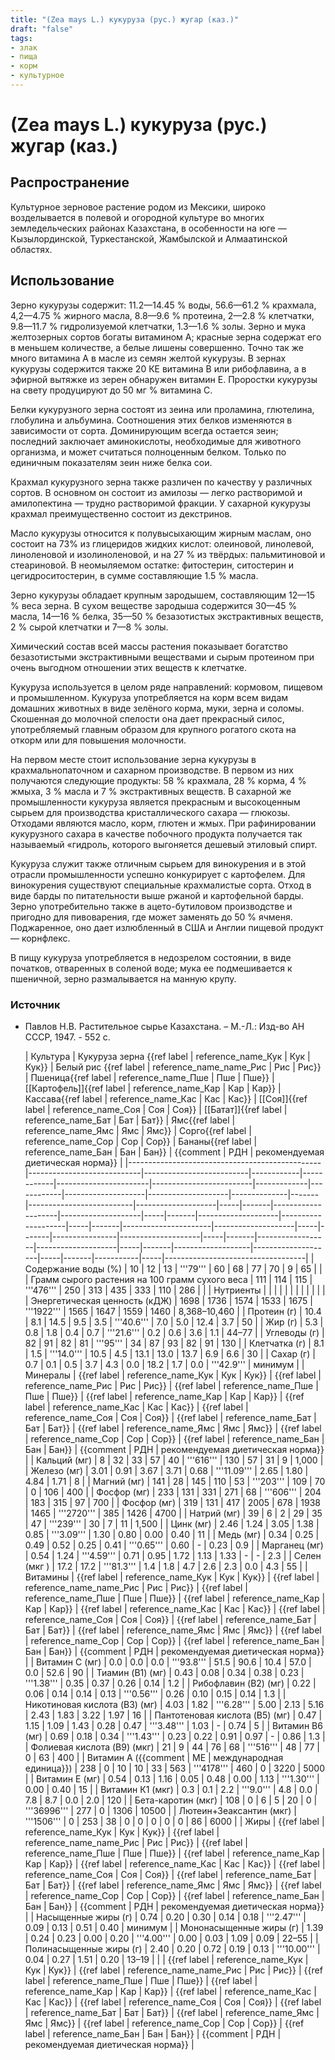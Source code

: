 ```yaml
---
title: "(Zea mays L.) кукуруза (рус.) жугар (каз.)"
draft: "false"
tags:
- злак
- пища
- корм
- культурное
--- 
```

# (Zea mays L.) кукуруза (рус.) жугар (каз.)
## Распространение
Культурное зерновое растение родом из Мексики, широко возделывается в полевой и огородной культуре во многих земледельческих районах Казахстана, в особенности на юге — Кызылординской, Туркестанской, Жамбылской и Алмаатинской областях.
## Использование
Зерно кукурузы содержит: 11.2—14.45 % воды, 56.6—61.2 % крахмала, 4,2—4.75 % жирного масла, 8.8—9.6 % протеина, 2—2.8 % клетчатки, 9.8—11.7 % гидролизуемой клетчатки, 1.3—1.6 % золы. Зерно и мука желтозерных сортов богаты витамином А; красные зерна содержат его в меньшем количестве, а белые лишены совершенно. Точно так же много витамина А в масле из семян желтой кукурузы. В зернах кукурузы содержится также 20 КЕ витамина В или рибофлавина, а в эфирной вытяжке из зерен обнаружен витамин Е. Проростки кукурузы на свету продуцируют до 50 мг % витамина С. 

Белки кукурузного зерна состоят из зеина или проламина, глютелина, глобулина и альбумина. Соотношения этих белков изменяются в зависимости от сорта. Доминирующим всегда остается зеин; последний заключает аминокислоты, необходимые для животного организма, и может считаться полноценным белком. Только по единичным показателям зеин ниже белка сои. 

Крахмал кукурузного зерна также различен по качеству у различных сортов. В основном он состоит из амилозы — легко растворимой и амилопектина — трудно растворимой фракции. У сахарной кукурузы крахмал преимущественно состоит из декстринов. 

Масло кукурузы относится к полувысыхающим жирным маслам, оно состоит на 73% из глицеридов жидких кислот: олеиновой, линолевой, линоленовой и изолиноленовой, и на 27 % из твёрдых: пальмитиновой и стеариновой. В неомыляемом остатке: фитостерин, ситостерин и цегидроситостерин, в сумме составляющие 1.5 % масла. 

Зерно кукурузы обладает крупным зародышем, составляющим 12—15 % веса зерна. В сухом веществе зародыша содержится 30—45 % масла, 14—16 % белка, 35—50 % безазотистых экстрактивных веществ, 2 % сырой клетчатки и 7—8 % золы. 

Химический состав всей массы растения показывает богатство безазотистыми экстрактивными веществами и сырым протеином при очень выгодном отношении этих веществ к клетчатке. 

Кукуруза используется в целом ряде направлений: кормовом, пищевом и промышленном. Кукуруза употребляется на корм всем видам домашних животных в виде зелёного корма, муки, зерна и соломы. Скошенная до молочной спелости она дает прекрасный силос, употребляемый главным образом для крупного рогатого скота на откорм или для повышения молочности. 

На первом месте стоит использование зерна кукурузы в крахмальнопаточном и сахарном производстве. В первом из них получаются следующие продукты: 58 % крахмала, 28 % корма, 4 % жмыха, 3 % масла и 7 % экстрактивных веществ. В сахарной же промышленности кукуруза является прекрасным и высокоценным сырьем для производства кристаллического сахара — глюкозы. Отходами являются масло, корм, глютен и жмых. При рафинировании кукурузного сахара в качестве побочного продукта получается так называемый «гидроль, которого выгоняется дешевый этиловый спирт. 

Кукуруза служит также отличным сырьем для винокурения и в этой отрасли промышленности успешно конкурирует с картофелем. Для винокурения существуют специальные крахмалистые сорта. Отход в виде барды по питательности выше ржаной и картофельной барды. Зерно употребительно также в ацето-бутиловом производстве и пригодно для пивоварения, где может заменять до 50 % ячменя. Поджаренное, оно дает излюбленный в США и Англии пищевой продукт — корнфлекс.

В пищу кукуруза употребляется в недозрелом состоянии, в виде початков, отваренных в соленой воде; мука ее подмешивается к пшеничной, зерно размалывается на манную крупу.  

### Источник
* Павлов Н.В. Растительное сырье Казахстана. – М.-Л.: Изд-во АН СССР, 1947. - 552 с.



  | Культура                                       | Кукуруза зерна {{ref label | reference_name_Кук       | Кук        | Кук}}      | Белый рис {{ref label | reference_name_name_Рис | Рис         | Рис}}      | Пшеница{{ref label | reference_name_Пше | Пше          | Пше}} | [[Картофель]]{{ref label | reference_name_Кар | Кар | Кар}} | Кассава{{ref label | reference_name_Кас | Кас | Кас}} | [[Соя]]{{ref label | reference_name_Соя | Соя | Соя}} | [[Батат]]{{ref label | reference_name_Бат | Бат | Бат}} | Ямс{{ref label | reference_name_Ямс | Ямс | Ямс}} | Сорго{{ref label | reference_name_Сор | Сор | Сор}} | Бананы{{ref label | reference_name_Бан | Бан | Бан}} | {{comment | РДН | рекомендуемая диетическая норма}} |
|------------------------------------------------|----------------------------|--------------------------|------------|------------|-----------------------|-------------------------|-------------|------------|--------------------|--------------------|--------------|-------|--------------------------|--------------------|-----|-------|--------------------|--------------------|-----|-------|--------------------|--------------------|-----|-------|----------------------|--------------------|-----|-------|----------------|--------------------|-----|-------|------------------|--------------------|-----|-------|-------------------|--------------------|-----|-------|-----------|-----|-----------------------------------|
| Содержание воды (%)                            | 10                         | 12                       | 13         | '''79'''   | 60                    | 68                      | 77          | 70         | 9                  | 65                 |              |
| Грамм сырого растения на 100 грамм сухого веса | 111                        | 114                      | 115        | '''476'''  | 250                   | 313                     | 435         | 333        | 110                | 286                |              |
| Нутриенты                                      |                            |                          |            |            |                       |                         |             |            |                    |                    |              |
| Энергетическая ценность (кДЖ)                  | 1698                       | 1736                     | 1574       | 1533       | 1675                  | '''1922'''              | 1565        | 1647       | 1559               | 1460               | 8,368–10,460 |
| Протеин (г)                                    | 10.4                       | 8.1                      | 14.5       | 9.5        | 3.5                   | '''40.6'''              | 7.0         | 5.0        | 12.4               | 3.7                | 50           |
| Жир (г)                                        | 5.3                        | 0.8                      | 1.8        | 0.4        | 0.7                   | '''21.6'''              | 0.2         | 0.6        | 3.6                | 1.1                | 44–77        |
| Углеводы (г)                                   | 82                         | 91                       | 82         | 81         | '''95'''              | 34                      | 87          | 93         | 82                 | 91                 | 130          |
| Клетчатка (г)                                  | 8.1                        | 1.5                      | '''14.0''' | 10.5       | 4.5                   | 13.1                    | 13.0        | 13.7       | 6.9                | 6.6                | 30           |
| Сахар (г)                                      | 0.7                        | 0.1                      | 0.5        | 3.7        | 4.3                   | 0.0                     | 18.2        | 1.7        | 0.0                | '''42.9'''         | минимум      |
| Минералы                                       | {{ref label                | reference_name_Кук       | Кук        | Кук}}      | {{ref label           | reference_name_Рис      | Рис         | Рис}}      | {{ref label        | reference_name_Пше | Пше          | Пше}} | {{ref label              | reference_name_Кар | Кар | Кар}} | {{ref label        | reference_name_Кас | Кас | Кас}} | {{ref label        | reference_name_Соя | Соя | Соя}} | {{ref label          | reference_name_Бат | Бат | Бат}} | {{ref label    | reference_name_Ямс | Ямс | Ямс}} | {{ref label      | reference_name_Сор | Сор | Сор}} | {{ref label       | reference_name_Бан | Бан | Бан}} | {{comment | РДН | рекомендуемая диетическая норма}} |
| Кальций (мг)                                   | 8                          | 32                       | 33         | 57         | 40                    | '''616'''               | 130         | 57         | 31                 | 9                  | 1,000        |
| Железо (мг)                                    | 3.01                       | 0.91                     | 3.67       | 3.71       | 0.68                  | '''11.09'''             | 2.65        | 1.80       | 4.84               | 1.71               | 8            |
| Магний (мг)                                    | 141                        | 28                       | 145        | 110        | 53                    | '''203'''               | 109         | 70         | 0                  | 106                | 400          |
| Фосфор (мг)                                    | 233                        | 131                      | 331        | 271        | 68                    | '''606'''               | 204         | 183        | 315                | 97                 | 700          |
| Фосфор (мг)                                    | 319                        | 131                      | 417        | 2005       | 678                   | 1938                    | 1465        | '''2720''' | 385                | 1426               | 4700         |
| Натрий (мг)                                    | 39                         | 6                        | 2          | 29         | 35                    | 47                      | '''239'''   | 30         | 7                  | 11                 | 1,500        |
| Цинк (мг)                                      | 2.46                       | 1.24                     | 3.05       | 1.38       | 0.85                  | '''3.09'''              | 1.30        | 0.80       | 0.00               | 0.40               | 11           |
| Медь (мг)                                      | 0.34                       | 0.25                     | 0.49       | 0.52       | 0.25                  | 0.41                    | '''0.65'''  | 0.60       | -                  | 0.23               | 0.9          |
| Марганец (мг)                                  | 0.54                       | 1.24                     | '''4.59''' | 0.71       | 0.95                  | 1.72                    | 1.13        | 1.33       | -                  | -                  | 2.3          |
| Селен (мкг )                                   | 17.2                       | 17.2                     | '''81.3''' | 1.4        | 1.8                   | 4.7                     | 2.6         | 2.3        | 0.0                | 4.3                | 55           |
| Витамины                                       | {{ref label                | reference_name_Кук       | Кук        | Кук}}      | {{ref label           | reference_name_name_Рис | Рис         | Рис}}      | {{ref label        | reference_name_Пше | Пше          | Пше}} | {{ref label              | reference_name_Кар | Кар | Кар}} | {{ref label        | reference_name_Кас | Кас | Кас}} | {{ref label        | reference_name_Соя | Соя | Соя}} | {{ref label          | reference_name_Бат | Бат | Бат}} | {{ref label    | reference_name_Ямс | Ямс | Ямс}} | {{ref label      | reference_name_Сор | Сор | Сор}} | {{ref label       | reference_name_Бан | Бан | Бан}} | {{comment | РДН | рекомендуемая диетическая норма}} |
| Витамин С (мг)                                 | 0.0                        | 0.0                      | 0.0        | '''93.8''' | 51.5                  | 90.6                    | 10.4        | 57.0       | 0.0                | 52.6               | 90           |
| Тиамин (B1) (мг)                               | 0.43                       | 0.08                     | 0.34       | 0.38       | 0.23                  | '''1.38'''              | 0.35        | 0.37       | 0.26               | 0.14               | 1.2          |
| Рибофлавин (B2) (мг)                           | 0.22                       | 0.06                     | 0.14       | 0.14       | 0.13                  | '''0.56'''              | 0.26        | 0.10       | 0.15               | 0.14               | 1.3          |
| Никотиновая кислота (B3) (мг)                  | 4.03                       | 1.82                     | '''6.28''' | 5.00       | 2.13                  | 5.16                    | 2.43        | 1.83       | 3.22               | 1.97               | 16           |
| Пантотеновая кислота (B5) (мг)                 | 0.47                       | 1.15                     | 1.09       | 1.43       | 0.28                  | 0.47                    | '''3.48'''  | 1.03       | -                  | 0.74               | 5            |
| Витамин B6 (мг)                                | 0.69                       | 0.18                     | 0.34       | '''1.43''' | 0.23                  | 0.22                    | 0.91        | 0.97       | -                  | 0.86               | 1.3          |
| Фолиевая кислота (B9) (мкг)                    | 21                         | 9                        | 44         | 76         | 68                    | '''516'''               | 48          | 77         | 0                  | 63                 | 400          |
| Витамин А ({{comment                           | МЕ                         | международная единица}}) | 238        | 0          | 10                    | 10                      | 33          | 563        | '''4178'''         | 460                | 0            | 3220  | 5000                     |
| Витамин Е (мг)                                 | 0.54                       | 0.13                     | 1.16       | 0.05       | 0.48                  | 0.00                    | 1.13        | '''1.30''' | 0.00               | 0.40               | 15           |
| Витамин К1 (мкг)                               | 0.3                        | 0.1                      | 2.2        | '''9.0'''  | 4.8                   | 0.0                     | 7.8         | 8.7        | 0.0                | 2.0                | 120          |
| Бета-каротин (мкг)                             | 108                        | 0                        | 6          | 5          | 20                    | 0                       | '''36996''' | 277        | 0                  | 1306               | 10500        |
| Лютеин+Зеаксантин (мкг)                        | '''1506'''                 | 0                        | 253        | 38         | 0                     | 0                       | 0           | 0          | 0                  | 86                 | 6000         |
| Жиры                                           | {{ref label                | reference_name_Кук       | Кук        | Кук}}      | {{ref label           | reference_name_name_Рис | Рис         | Рис}}      | {{ref label        | reference_name_Пше | Пше          | Пше}} | {{ref label              | reference_name_Кар | Кар | Кар}} | {{ref label        | reference_name_Кас | Кас | Кас}} | {{ref label        | reference_name_Соя | Соя | Соя}} | {{ref label          | reference_name_Бат | Бат | Бат}} | {{ref label    | reference_name_Ямс | Ямс | Ямс}} | {{ref label      | reference_name_Сор | Сор | Сор}} | {{ref label       | reference_name_Бан | Бан | Бан}} | {{comment | РДН | рекомендуемая диетическая норма}} |
| Насыщенные жиры (г)                            | 0.74                       | 0.20                     | 0.30       | 0.14       | 0.18                  | '''2.47'''              | 0.09        | 0.13       | 0.51               | 0.40               | минимум      |
| Мононасыщенные жиры (г)                        | 1.39                       | 0.24                     | 0.23       | 0.00       | 0.20                  | '''4.00'''              | 0.00        | 0.03       | 1.09               | 0.09               | 22–55        |
| Полинасыщенные жиры (г)                        | 2.40                       | 0.20                     | 0.72       | 0.19       | 0.13                  | '''10.00'''             | 0.04        | 0.27       | 1.51               | 0.20               | 13–19        |
|                                                | {{ref label                | reference_name_Кук       | Кук        | Кук}}      | {{ref label           | reference_name_name_Рис | Рис         | Рис}}      | {{ref label        | reference_name_Пше | Пше          | Пше}} | {{ref label              | reference_name_Кар | Кар | Кар}} | {{ref label        | reference_name_Кас | Кас | Кас}} | {{ref label        | reference_name_Соя | Соя | Соя}} | {{ref label          | reference_name_Бат | Бат | Бат}} | {{ref label    | reference_name_Ямс | Ямс | Ямс}} | {{ref label      | reference_name_Сор | Сор | Сор}} | {{ref label       | reference_name_Бан | Бан | Бан}} | {{comment | РДН | рекомендуемая диетическая норма}} |

